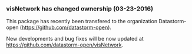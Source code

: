 ### visNetwork has changed ownership (03-23-2016)

This package has recently been transfered to the organization Datastorm-open (https://github.com/datastorm-open).

New developments and bug fixes will be now updated at https://github.com/datastorm-open/visNetwork.
